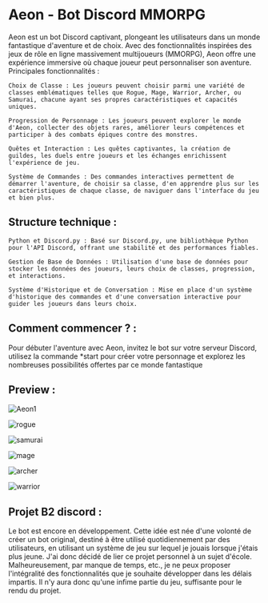 # Aeon - Bot Discord MMORPG

Aeon est un bot Discord captivant, plongeant les utilisateurs dans un monde fantastique d'aventure et de choix. Avec des fonctionnalités inspirées des jeux de rôle en ligne massivement multijoueurs (MMORPG), Aeon offre une expérience immersive où chaque joueur peut personnaliser son aventure.
Principales fonctionnalités :

    Choix de Classe : Les joueurs peuvent choisir parmi une variété de classes emblématiques telles que Rogue, Mage, Warrior, Archer, ou Samurai, chacune ayant ses propres caractéristiques et capacités uniques.

    Progression de Personnage : Les joueurs peuvent explorer le monde d'Aeon, collecter des objets rares, améliorer leurs compétences et participer à des combats épiques contre des monstres.

    Quêtes et Interaction : Les quêtes captivantes, la création de guildes, les duels entre joueurs et les échanges enrichissent l'expérience de jeu.

    Système de Commandes : Des commandes interactives permettent de démarrer l'aventure, de choisir sa classe, d'en apprendre plus sur les caractéristiques de chaque classe, de naviguer dans l'interface du jeu et bien plus.

## Structure technique :

    Python et Discord.py : Basé sur Discord.py, une bibliothèque Python pour l'API Discord, offrant une stabilité et des performances fiables.

    Gestion de Base de Données : Utilisation d'une base de données pour stocker les données des joueurs, leurs choix de classes, progression, et interactions.

    Système d'Historique et de Conversation : Mise en place d'un système d'historique des commandes et d'une conversation interactive pour guider les joueurs dans leurs choix.

## Comment commencer ? :

Pour débuter l'aventure avec Aeon, invitez le bot sur votre serveur Discord, utilisez la commande *start pour créer votre personnage et explorez les nombreuses possibilités offertes par ce monde fantastique 

## Preview :

![Aeon1](https://github.com/StaiLee/Aeon/assets/102300908/10ebbaff-0451-45fd-831a-24daea4f9ab2)

![rogue](https://github.com/StaiLee/Aeon/assets/102300908/b5b264d0-9ab5-401b-9dd0-ffdca4e8ec13)

![samurai](https://github.com/StaiLee/Aeon/assets/102300908/4c27d337-e9e1-4443-b211-c9f64c2d23c7)

![mage](https://github.com/StaiLee/Aeon/assets/102300908/3fcaf8b9-f8ba-43d8-bc15-f1083d7d9819)

![archer](https://github.com/StaiLee/Aeon/assets/102300908/7f544a3f-09aa-4105-bd99-ae26e61ad3fc)

![warrior](https://github.com/StaiLee/Aeon/assets/102300908/2e07765f-e098-4cf6-a32c-d4ef6a72b3f8)


## Projet B2 discord :

Le bot est encore en développement. Cette idée est née d'une volonté de créer un bot original, destiné à être utilisé quotidiennement par des utilisateurs, en utilisant un système de jeu sur lequel je jouais lorsque j'étais plus jeune. J'ai donc décidé de lier ce projet personnel à un sujet d'école. Malheureusement, par manque de temps, etc., je ne peux proposer l'intégralité des fonctionnalités que je souhaite développer dans les délais impartis. Il n'y aura donc qu'une infime partie du jeu, suffisante pour le rendu du projet.


